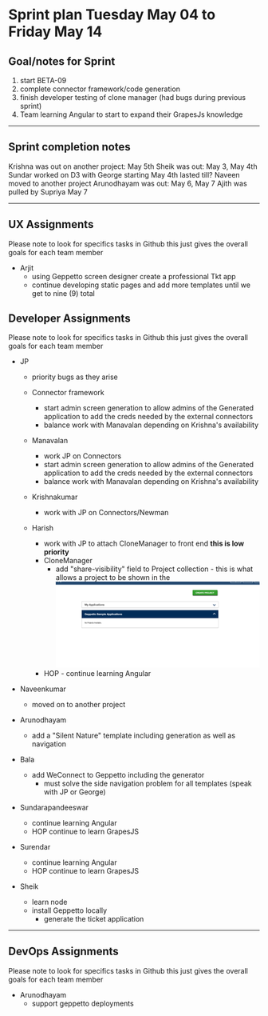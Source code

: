 # Sprint plan Tuesday May 04 to Friday May 14

## Goal/notes for Sprint

1. start BETA-09
2. complete connector framework/code generation
3. finish developer testing of clone manager (had bugs during previous sprint)
4. Team learning Angular to start to expand their GrapesJs knowledge

---

## Sprint completion notes

Krishna was out on another project: May 5th
Sheik was out: May 3, May 4th
Sundar worked on D3 with George starting May 4th lasted till?
Naveen moved to another project
Arunodhayam was out: May 6, May 7
Ajith was pulled by Supriya May 7

---

## UX Assignments

Please note to look for specifics tasks in Github this just gives the overall goals for each team member

- Arjit
  - using Geppetto screen designer create a professional Tkt app
  - continue developing static pages and add more templates until we get to nine (9) total

## Developer Assignments

Please note to look for specifics tasks in Github this just gives the overall goals for each team member

- JP

  - priority bugs as they arise
  - Connector framework

    - start admin screen generation to allow admins of the Generated application to add the creds needed by the external connectors
    - balance work with Manavalan depending on Krishna's availability

  - Manavalan

    - work JP on Connectors
    - start admin screen generation to allow admins of the Generated application to add the creds needed by the external connectors
    - balance work with Manavalan depending on Krishna's availability

  - Krishnakumar

    - work with JP on Connectors/Newman

  - Harish
    - work with JP to attach CloneManager to front end **this is low priority**
    - CloneManager
      - add "share-visibility" field to Project collection - this is what allows a project to be shown in the ![sample app section](./sample-shared-section.png 'Geppetto Sample Applications Section')
    - HOP - continue learning Angular

- Naveenkumar

  - moved on to another project

- Arunodhayam

  - add a "Silent Nature" template including generation as well as navigation

- Bala

  - add WeConnect to Geppetto including the generator
    - must solve the side navigation problem for all templates (speak with JP or George)

- Sundarapandeeswar

  - continue learning Angular
  - HOP continue to learn GrapesJS

- Surendar

  - continue learning Angular
  - HOP continue to learn GrapesJS

- Sheik
  - learn node
  - install Geppetto locally
    - generate the ticket application

---

## DevOps Assignments

Please note to look for specifics tasks in Github this just gives the overall goals for each team member

- Arunodhayam
  - support geppetto deployments
